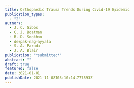 ```yaml
---
title: Orthopaedic Trauma Trends During Covid-19 Epidemic
publication_types:
  - "2"
authors:
  - J. C. Gibbs
  - C. J. Boatman
  - B. D. Sookhoo
  - deepak-nag-ayyala
  - S. A. Parada
  - J. A. Blair
publication: "*submitted*"
abstract: ""
draft: true
featured: false
date: 2021-01-01
publishDate: 2021-11-08T03:10:14.777593Z
---
```


